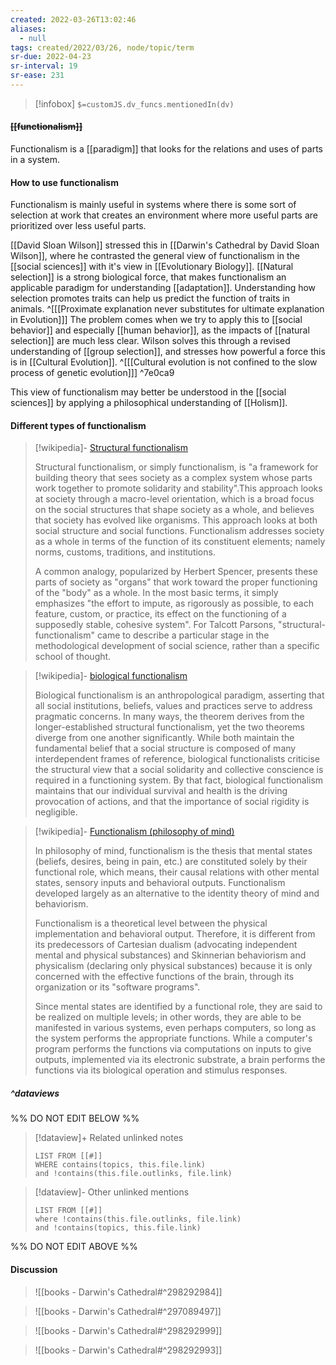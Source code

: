 ```yaml
---
created: 2022-03-26T13:02:46 
aliases:
  - null
tags: created/2022/03/26, node/topic/term
sr-due: 2022-04-23
sr-interval: 19
sr-ease: 231
---
```

> [!infobox]
`$=customJS.dv_funcs.mentionedIn(dv)`

#### <s class="topic-title">[[functionalism]]</s>

Functionalism is a [[paradigm]] that looks for the relations and uses of parts in a system.

#### How to use functionalism 

Functionalism is mainly useful in systems where there is some sort of selection at work that creates an environment where more useful parts are prioritized over less useful parts.

[[David Sloan Wilson]] stressed this in [[Darwin's Cathedral by David Sloan Wilson]], where he contrasted the general view of functionalism in the [[social sciences]] with it's view in [[Evolutionary Biology]].
[[Natural selection]] is a strong biological force, that makes functionalism an applicable paradigm for understanding [[adaptation]]. Understanding how selection promotes traits can help us predict the function of traits in animals.
^[[[Proximate explanation never substitutes for ultimate explanation in Evolution]]]
The problem comes when we try to apply this to [[social behavior]] and especially [[human behavior]], as the impacts of [[natural selection]] are much less clear.
Wilson solves this through a revised understanding of [[group selection]], and stresses how powerful a force this is in [[Cultural Evolution]]. 
^[[[Cultural evolution is not confined to the slow process of genetic evolution]]] ^7e0ca9

This view of functionalism may better be understood in the [[social sciences]] by applying a philosophical understanding of [[Holism]].

#### Different types of functionalism

> [!wikipedia]- [Structural functionalism](https://en.wikipedia.org/wiki/Structural%20functionalism)
> 
> Structural functionalism, or simply functionalism, is "a framework for building theory that sees society as a complex system whose parts work together to promote solidarity and stability".This approach looks at society through a macro-level orientation, which is a broad focus on the social structures that shape society as a whole, and believes that society has evolved like organisms. This approach looks at both social structure and social functions. Functionalism addresses society as a whole in terms of the function of its constituent elements; namely norms, customs, traditions, and institutions.
> 
> A common analogy, popularized by Herbert Spencer, presents these parts of society as "organs" that work toward the proper functioning of the "body" as a whole. In the most basic terms, it simply emphasizes "the effort to impute, as rigorously as possible, to each feature, custom, or practice, its effect on the functioning of a supposedly stable, cohesive system". For Talcott Parsons, "structural-functionalism" came to describe a particular stage in the methodological development of social science, rather than a specific school of thought.
>

> [!wikipedia]- [biological functionalism](https://en.wikipedia.org/wiki/Biological%20functionalism)
> 
> Biological functionalism is an anthropological paradigm, asserting that all social institutions, beliefs, values and practices serve to address pragmatic concerns. In many ways, the theorem derives from the longer-established structural functionalism, yet the two theorems diverge from one another significantly. While both maintain the fundamental belief that a social structure is composed of many interdependent frames of reference, biological functionalists criticise the structural view that a social solidarity and collective conscience is required in a functioning system. By that fact, biological functionalism maintains that our individual survival and health is the driving provocation of actions, and that the importance of social rigidity is negligible.
>

> [!wikipedia]- [Functionalism (philosophy of mind)](https://en.wikipedia.org/wiki/Functionalism%20(philosophy%20of%20mind))
> 
> In philosophy of mind, functionalism is the thesis that mental states (beliefs, desires, being in pain, etc.) are constituted solely by their functional role, which means, their causal relations with other mental states, sensory inputs and behavioral outputs. Functionalism developed largely as an alternative to the identity theory of mind and behaviorism.
> 
> Functionalism is a theoretical level between the physical implementation and behavioral output. Therefore, it is different from its predecessors of Cartesian dualism (advocating independent mental and physical substances) and Skinnerian behaviorism and physicalism (declaring only physical substances) because it is only concerned with the effective functions of the brain, through its organization or its "software programs".
> 
> Since mental states are identified by a functional role, they are said to be realized on multiple levels; in other words, they are able to be manifested in various systems, even perhaps computers, so long as the system performs the appropriate functions. While a computer's program performs the functions via computations on inputs to give outputs, implemented via its electronic substrate, a brain performs the functions via its biological operation and stimulus responses.
>

##### ^dataviews

%% DO NOT EDIT BELOW %%
> [!dataview]+ Related unlinked notes
> ```dataview
> LIST FROM [[#]]
> WHERE contains(topics, this.file.link)
> and !contains(this.file.outlinks, file.link)
> ```
 
> [!dataview]- Other unlinked mentions
> ```dataview
> LIST FROM [[#]]
> where !contains(this.file.outlinks, file.link)
> and !contains(topics, this.file.link)
> ```

%% DO NOT EDIT ABOVE %%

#### Discussion

> ![[books - Darwin's Cathedral#^298292984]]

> ![[books - Darwin's Cathedral#^297089497]]

> ![[books - Darwin's Cathedral#^298292999]]

> ![[books - Darwin's Cathedral#^298292993]]
